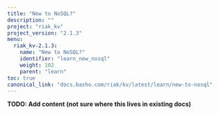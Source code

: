 ```yaml
---
title: "New to NoSQL?"
description: ""
project: "riak_kv"
project_version: "2.1.3"
menu:
  riak_kv-2.1.3:
    name: "New to NoSQL?"
    identifier: "learn_new_nosql"
    weight: 102
    parent: "learn"
toc: true
canonical_link: "docs.basho.com/riak/kv/latest/learn/new-to-nosql"
---
```


**TODO: Add content (not sure where this lives in existing docs)**
